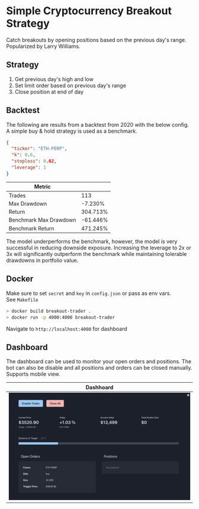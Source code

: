 # Simple Cryptocurrency Breakout Strategy

Catch breakouts by opening positions based on the previous day's range. Popularized by Larry Williams.

## Strategy

1. Get previous day's high and low
2. Set limit order based on previous day's range
3. Close position at end of day

## Backtest

The following are results from a backtest from 2020 with the below config. A simple buy & hold strategy is used as a benchmark.

```json
{
  "ticker": "ETH-PERP",
  "k": 0.6,
  "stoploss": 0.02,
  "leverage": 1
}
```

| Metric                 |          |
| ---------------------- | -------- |
| Trades                 | 113      |
| Max Drawdown           | -7.230%  |
| Return                 | 304.713% |
| Benchmark Max Drawdown | -61.446% |
| Benchmark Return       | 471.245% |

The model underperforms the benchmark, however, the model is very successful in reducing downside exposure. Increasing the leverage to 2x or 3x will significantly outperform the benchmark while maintaining tolerable drawdowns in portfolio value.

## Docker

Make sure to set `secret` and `key` in `config.json` or pass as env vars.  
See `Makefile`

```bash
> docker build breakout-trader .
> docker run -p 4000:4000 breakout-trader
```

Navigate to `http://localhost:4000` for dashboard

## Dashboard

The dashboard can be used to monitor your open orders and positions. The bot can also be disable and all positions and orders can be closed manually. Supports mobile view.

| Dashhoard                            |
| ------------------------------------ |
| ![alt text](dashboard/dashboard.png) |
